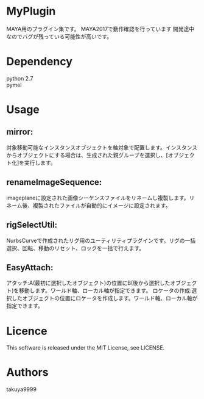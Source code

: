 # MyPlugin
MAYA用のプラグイン集です。
MAYA2017で動作確認を行っています
開発途中なのでバグが残っている可能性が高いです。

# Dependency
python 2.7  
pymel

# Usage
## mirror: 
対象移動可能なインスタンスオブジェクトを軸対象で配置します。インスタンスからオブジェクトにする場合は、生成された親グループを選択し、[オブジェクト化]を実行します。
## renameImageSequence:
imageplaneに設定された画像シーケンスファイルをリネームし複製します。リネーム後、複製されたファイルが自動的にイメージに設定されます。
## rigSelectUtil: 
NurbsCurveで作成されたリグ用のユーティリティプラグインです。リグの一括選択、回転、移動のリセット、ロックを一括で行えます。
## EasyAttach:
アタッチ:A(最初に選択したオブジェクト)の位置にB(後から選択したオブジェクト)を移動します。ワールド軸、ローカル軸が指定できます。
ロケータの作成:選択したオブジェクトの位置にロケータを作成します。ワールド軸、ローカル軸が指定できます。
# Licence
This software is released under the MIT License, see LICENSE.

# Authors
takuya9999
